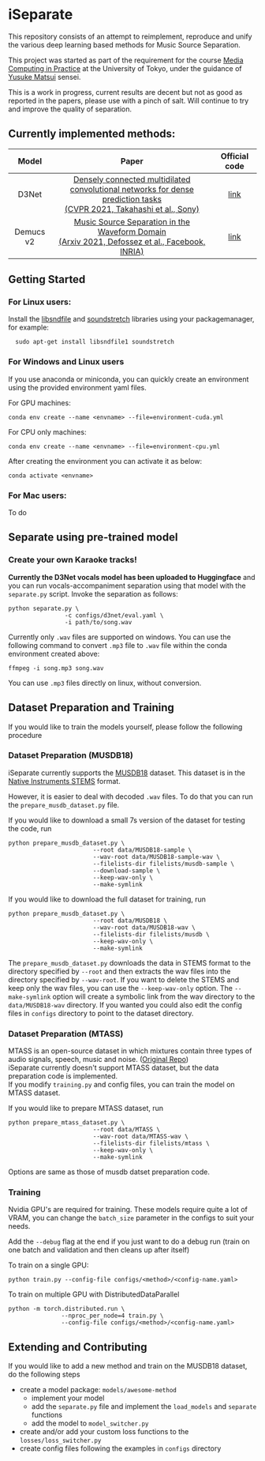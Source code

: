 # iSeparate
This repository consists of an attempt to reimplement,
reproduce and unify
the various deep learning based methods for Music
Source Separation.

This project was started as part of the requirement for
the course [Media Computing in Practice](https://media-comp.github.io/2022/) at the University of Tokyo, under the guidance
of [Yusuke Matsui](https://yusukematsui.me/) sensei.

This is a work in progress, current results are decent but not as good as reported in the papers, please use with a pinch of salt.
Will continue to try and improve the quality of separation.

## Currently implemented methods:
|   Model   |                                                                                                                                                Paper                                                                                                                                                |                                       Official code                                        |
|:---------:|:---------------------------------------------------------------------------------------------------------------------------------------------------------------------------------------------------------------------------------------------------------------------------------------------------:|:------------------------------------------------------------------------------------------:|
|   D3Net   | [Densely connected multidilated convolutional networks for dense prediction tasks <br />(CVPR 2021, Takahashi et al., Sony)](https://openaccess.thecvf.com/content/CVPR2021/papers/Takahashi_Densely_Connected_Multi-Dilated_Convolutional_Networks_for_Dense_Prediction_Tasks_CVPR_2021_paper.pdf) | [link](https://github.com/sony/ai-research-code/tree/master/d3net/music-source-separation) |
| Demucs v2 |                                                                    [Music Source Separation in the Waveform Domain <br />(Arxiv 2021, Defossez et al., Facebook, INRIA)](https://hal.archives-ouvertes.fr/hal-02379796/document)                                                                    |                 [link](https://github.com/facebookresearch/demucs/tree/v2)                 |

## Getting Started
### For Linux users:
Install the [libsndfile](http://www.mega-nerd.com/libsndfile/) and
[soundstretch](https://www.surina.net/soundtouch/soundstretch.html) libraries using your packagemanager, for example:

  ```shell
    sudo apt-get install libsndfile1 soundstretch
  ```
### For Windows and Linux users
If you use anaconda or miniconda, you can quickly create an environment using the provided environment yaml files.

For GPU machines:

```shell
conda env create --name <envname> --file=environment-cuda.yml
```

For CPU only machines:

```shell
conda env create --name <envname> --file=environment-cpu.yml
```

After creating the environment you can activate it as below:

```shell
conda activate <envname>
```

### For Mac users:
  To do

## Separate using pre-trained model
### Create your own Karaoke tracks!
**Currently the D3Net vocals model has been uploaded to Huggingface** and you can
run vocals-accompaniment separation
using that model with the `separate.py` script. Invoke the separation as follows:

```shell
python separate.py \
                -c configs/d3net/eval.yaml \
                -i path/to/song.wav
```
Currently only `.wav` files are supported on windows.
You can use the following command to convert `.mp3` file to `.wav` file within the conda environment created above:

```
ffmpeg -i song.mp3 song.wav
```
You can use `.mp3` files directly on linux, without conversion.
## Dataset Preparation and Training
If you would like to train the models yourself, please follow the following procedure
### Dataset Preparation (MUSDB18)
iSeparate currently supports the [MUSDB18](https://zenodo.org/record/1117372#.Ymcqr9rP1PY) dataset.
This dataset is in the [Native Instruments STEMS](https://www.native-instruments.com/en/specials/stems/) format.

However, it is easier to deal with decoded `.wav` files. To do that you can run the `prepare_musdb_dataset.py` file.


If you would like to download a small 7s version of the dataset for testing the code, run

```shell
python prepare_musdb_dataset.py \
                        --root data/MUSDB18-sample \
                        --wav-root data/MUSDB18-sample-wav \
                        --filelists-dir filelists/musdb-sample \
                        --download-sample \
                        --keep-wav-only \
                        --make-symlink
```

If you would like to download the full dataset for training, run

```shell
python prepare_musdb_dataset.py \
                        --root data/MUSDB18 \
                        --wav-root data/MUSDB18-wav \
                        --filelists-dir filelists/musdb \
                        --keep-wav-only \
                        --make-symlink
```

The `prepare_musdb_dataset.py` downloads the data in STEMS format to the directory specified by `--root` and then extracts the
wav files into the directory specified by `--wav-root`. If you want to delete the STEMS and keep only the wav files,
you can use the `--keep-wav-only` option. The `--make-symlink` option will create a symbolic link from the wav directory to the `data/MUSDB18-wav`
directory. If you wanted you could also edit the config files in `configs` directory to point to the dataset directory.
### Dataset Preparation (MTASS)
MTASS is an open-source dataset in which mixtures contain three types of audio signals, speech, music and noise. ([Original Repo](https://github.com/Windstudent/Complex-MTASSNet/))  
iSeparate currently doesn't support MTASS dataset, but the data preparation code is implemented.  
If you modify `training.py` and config files, you can train the model on MTASS dataset.  

If you would like to prepare MTASS dataset, run
```
python prepare_mtass_dataset.py \
                        --root data/MTASS \
                        --wav-root data/MTASS-wav \
                        --filelists-dir filelists/mtass \
                        --keep-wav-only \
                        --make-symlink
```
Options are same as those of musdb datset preparation code.

### Training
Nvidia GPU's are required for training. These models require quite a lot of VRAM, you can change the `batch_size`
parameter in the configs to suit your needs.

Add the `--debug` flag at the end if you just want to do a debug run (train on one batch and validation and then cleans up after itself)

To train on a single GPU:

```shell
python train.py --config-file configs/<method>/<config-name.yaml>
```

To train on multiple GPU with DistributedDataParallel

```shell
python -m torch.distributed.run \
               --nproc_per_node=4 train.py \
               --config-file configs/<method>/<config-name.yaml>
```

## Extending and Contributing
If you would like to add a new method and train on the MUSDB18 dataset, do the following steps

   - create a model package: `models/awesome-method`
        - implement your model
        - add the `separate.py` file and implement the `load_models` and `separate` functions
        - add the model to `model_switcher.py`
   - create and/or add your custom loss functions to the `losses/loss_switcher.py`
   - create config files following the examples in `configs` directory
